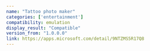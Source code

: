 ```yaml
---
name: "Tattoo photo maker"
categories: ['entertainment']
compatibility: emulation
display_result: "Compatible"
version_from: "1.0.0.0"
link: https://apps.microsoft.com/detail/9NTZMS5R17Q8
---
```

